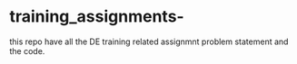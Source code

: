 # training_assignments-
this repo have all the DE training related assignmnt problem statement and the code.
